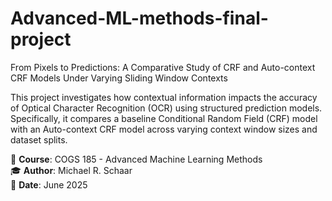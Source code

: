 # Advanced-ML-methods-final-project
From Pixels to Predictions: A Comparative Study of CRF and Auto-context CRF Models Under  Varying Sliding Window Contexts

This project investigates how contextual information impacts the accuracy of Optical Character Recognition (OCR) using structured prediction models. Specifically, it compares a baseline Conditional Random Field (CRF) model with an Auto-context CRF model across varying context window sizes and dataset splits.

📄 **Course**: COGS 185 - Advanced Machine Learning Methods  
🎓 **Author**: Michael R. Schaar  
📅 **Date**: June 2025
